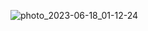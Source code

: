 
![photo_2023-06-18_01-12-24](https://github.com/xadidja03/Delivery-Management-System/assets/116426512/a64d7187-4c27-4b28-b0c5-30eb77fa3dcc)
